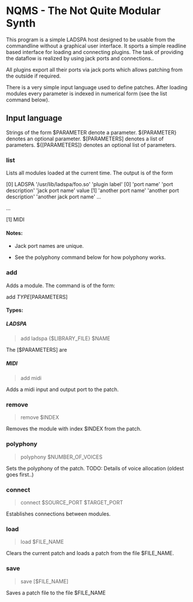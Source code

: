 # NQMS - The Not Quite Modular Synth

This program is a simple LADSPA host designed to be usable from the commandline without a graphical user interface. It sports a simple readline based interface for loading and connecting plugins. The task of providing the dataflow is realized by using jack ports and connections..

All plugins export all their ports via jack ports which allows patching from the outside if required. 

There is a very simple input language used to define patches. After loading modules every parameter is indexed in numerical form (see the list command below).

## Input language

Strings of the form $PARAMETER  denote a parameter. ${PARAMETER} denotes an optional parameter. $[PARAMETERS] denotes a list of parameters. ${[PARAMETERS]} denotes an optional list of parameters. 

### list

Lists all modules loaded at the current time. The output is of the form

[0] LADSPA '/usr/lib/ladspa/foo.so' 'plugin label'
	[0] 'port name' 'port description' 'jack port name' value
	[1] 'another port name' 'another port description' 'another jack port name'
	...

...


[1] MIDI 

#### Notes:

* Jack port names are unique.

* See the polyphony command below for how polyphony works.

### add

Adds a module. The command is of the form:

add $TYPE [$PARAMETERS]

#### Types:

##### LADSPA

> add ladspa {$LIBRARY_FILE} $NAME

The [$PARAMETERS] are 



##### MIDI

> add midi

Adds a midi input and output port to the patch. 

### remove

> remove $INDEX

Removes the module with index $INDEX from the patch.

### polyphony 

> polyphony $NUMBER_OF_VOICES

Sets the polyphony of the patch. TODO: Details of voice allocation (oldest goes first..)

### connect

> connect $SOURCE_PORT $TARGET_PORT

Establishes connections between modules.

### load

> load $FILE_NAME

Clears the current patch and loads a patch from the file $FILE_NAME.

### save

> save [$FILE_NAME]

Saves a patch file to the file $FILE_NAME
